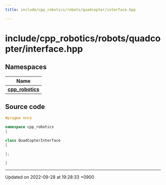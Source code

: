```yaml
---
title: include/cpp_robotics/robots/quadcopter/interface.hpp

---
```


# include/cpp_robotics/robots/quadcopter/interface.hpp



## Namespaces

| Name           |
| -------------- |
| **[cpp_robotics](/cpp_robotics/doxybook/Namespaces/namespacecpp__robotics/)**  |




## Source code

```cpp
#pragma once

namespace cpp_robotics
{

class QuadCopterInterface
{

};

}
```


-------------------------------

Updated on 2022-09-28 at 19:28:33 +0900
